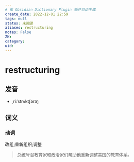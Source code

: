 ```yaml
---
# 由 Obsidian Dictionary Plugin 插件自动生成
create_date: 2022-12-01 22:59
tags: null
status: 未阅读 
aliases: restructuring
notes: False
ZK: 
category: 
uid: 
---
```


# restructuring

## 发音

- ˌri:ˈstrʌktʃərɪŋ

## 词义

### 动词

改组;重新组织;调整

> 总统号召教育家和政治家们帮助他重新调整美国的教育体系。




